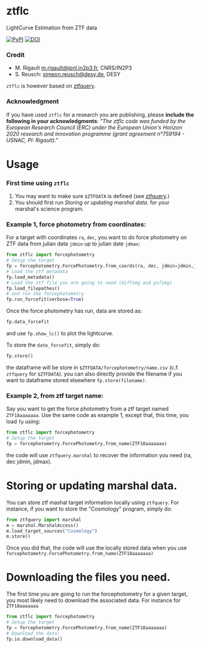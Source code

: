# ztflc
LightCurve Estimation from ZTF data


[![PyPI](https://img.shields.io/pypi/v/ztflc.svg?style=flat-square)](https://pypi.python.org/pypi/ztflc)
[![DOI](https://zenodo.org/badge/204447361.svg)](https://zenodo.org/doi/10.5281/zenodo.10700789)


### Credit

- M. Rigault m.rigault@ipnl.in2p3.fr, CNRS/IN2P3
- S. Reusch: simeon.reusch@desy.de, DESY

`ztflc` is however based on [ztfquery](https://github.com/MickaelRigault/ztfquery).

### Acknowledgment

If you have used `ztflc` for a research you are publishing, please **include the following in your acknowledgments**:
_"The ztflc code was funded by the European Research Council (ERC) under the European Union's Horizon 2020 research and innovation programme (grant agreement n°759194 - USNAC, PI: Rigault)."_

# Usage
### First time using `ztflc`

1) You may want to make sure `$ZTFDATA` is defined (see [ztfquery](https://github.com/MickaelRigault/ztfquery).)
2) You should first run *Storing or updating marshal data.* for your marshal's science program.


### Example 1, force photometry from coordinates:

For a target with coordinates `ra`, `dec`, you want to do force photometry on ZTF data from julian data `jdmin` up to julian date `jdmax`:

```python
from ztflc import forcephotometry
# Setup the target
fp = forcephotometry.ForcePhotometry.from_coords(ra, dec, jdmin=jdmin,jdmax=jdmax)
# Load the ztf metadata
fp.load_metadata()
# Load the ztf file you are going to need (diffimg and psfimg)
fp.load_filepathes()
# and run the forcephotometry
fp.run_forcefit(verbose=True)
```
Once the force photometry has run, data are stored as:
```python
fp.data_forcefit
```
and use `fp.show_lc()` to plot the lightcurve.

To store the `date_forcefit`, simply do:
```python
fp.store()
```
the dataframe will be store in `$ZTFDATA/forcephotometry/name.csv` (c.f. `ztfquery` for `$ZTFDATA`). you can also directly provide the filename if you want to dataframe stored elsewhere `fp.store(filename)`.


### Example 2, from ztf target name:
Say you want to get the force photometry from a ztf target named `ZTF18aaaaaaa`. Use the same code as example 1, except that, this time, you load `fp` using:
```python
from ztflc import forcephotometry
# Setup the target
fp = forcephotometry.ForcePhotometry.from_name(ZTF18aaaaaaa)
```

the code will use `ztfquery.marshal` to recover the information you need (ra, dec jdmin, jdmax).

# Storing or updating marshal data.

You can store ztf mashal target information locally using `ztfquery`. For instance, if you want to store the "Cosmology" program, simply do:

```python
from ztfquery import marshal
m = marshal.MarshalAccess()
m.load_target_sources("Cosmology")
m.store()
```
Once you did that, the code will use the locally stored data when you use `forcephotometry.ForcePhotometry.from_name(ZTF18aaaaaaa)`

# Downloading the files you need.

The first time you are going to run the forcephotometry for a given target, you most likely need to download the associated data. For instance for `ZTF18aaaaaaa`

```python
from ztflc import forcephotometry
# Setup the target
fp = forcephotometry.ForcePhotometry.from_name(ZTF18aaaaaaa)
# Download the data:
fp.io.download_data()
```
